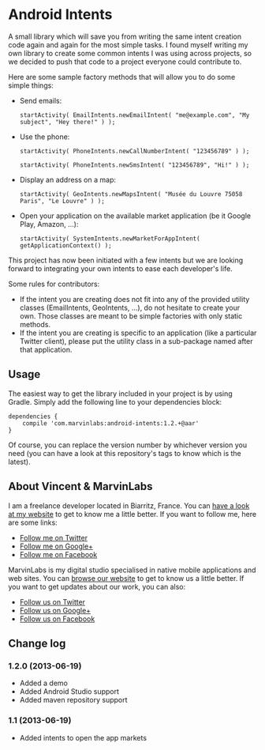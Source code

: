 Android Intents
===============

A small library which will save you from writing the same intent creation code again and again for the most simple tasks. I found myself writing my own 
library to create some common intents I was using across projects, so we decided to push that code to a project everyone could contribute to.

Here are some sample factory methods that will allow you to do some simple things:

- Send emails: 

    `startActivity( EmailIntents.newEmailIntent( "me@example.com", "My subject", "Hey there!" ) );`

- Use the phone:

    `startActivity( PhoneIntents.newCallNumberIntent( "123456789" ) );`
	
    `startActivity( PhoneIntents.newSmsIntent( "123456789", "Hi!" ) );`
	
- Display an address on a map:

    `startActivity( GeoIntents.newMapsIntent( "Musée du Louvre 75058 Paris", "Le Louvre" ) );`
	
- Open your application on the available market application (be it Google Play, Amazon, ...):

    `startActivity( SystemIntents.newMarketForAppIntent( getApplicationContext() );`
	
	
This project has now been initiated with a few intents but we are looking forward to integrating your own intents to ease each developer's life.

Some rules for contributors: 

- If the intent you are creating does not fit into any of the provided utility classes (EmailIntents, GeoIntents, ...), do not hesitate to create your own. 
Those classes are meant to be simple factories with only static methods.
- If the intent you are creating is specific to an application (like a particular Twitter client), please put the utility class in a sub-package named after 
that application.

## Usage

The easiest way to get the library included in your project is by using Gradle. Simply add the following line to your dependencies block:

    dependencies {
        compile 'com.marvinlabs:android-intents:1.2.+@aar'
    }
    
Of course, you can replace the version number by whichever version you need (you can have a look at this repository's tags to know which is the latest).

## About Vincent & MarvinLabs

I am a freelance developer located in Biarritz, France. You can [have a look at my website](http://vincentprat.info) to get to know me a little better. If you want to follow me, here are some links:

* [Follow me on Twitter](http://twitter.com/vpratfr)
* [Follow me on Google+](https://plus.google.com/+VincentPrat)
* [Follow me on Facebook](http://www.facebook.com/vpratfr)

MarvinLabs is my digital studio specialised in native mobile applications and web sites. You can [browse our website](http://www.marvinlabs.com) to get to know us a little better. If you want to get updates about our work, you can also:

* [Follow us on Twitter](http://twitter.com/marvinlabs)
* [Follow us on Google+](https://plus.google.com/+Marvinlabs)
* [Follow us on Facebook](http://www.facebook.com/studio.marvinlabs)

## Change log

### 1.2.0 (2013-06-19)

- Added a demo
- Added Android Studio support
- Added maven repository support

### 1.1 (2013-06-19)

- Added intents to open the app markets